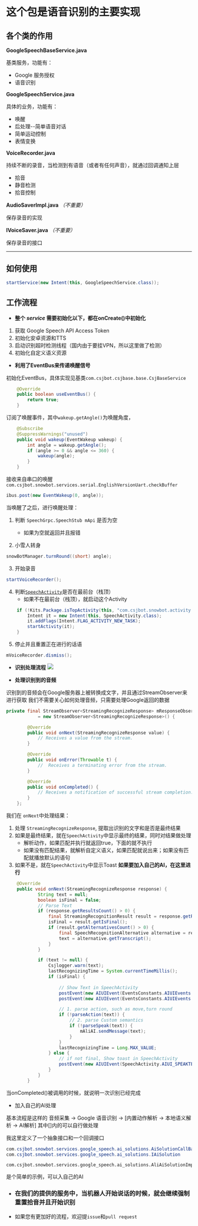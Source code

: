 # 这个包是语音识别的主要实现

## 各个类的作用

**GoogleSpeechBaseService.java**

基类服务，功能有：

- Google 服务授权
- 语音识别


**GoogleSpeechService.java**

具体的业务，功能有：

- 唤醒
- 后处理--简单语音对话
- 简单运动控制
- 表情变换

**VoiceRecorder.java**

持续不断的录音，当检测到有语音（或者有任何声音），就通过回调通知上层

- 拾音
- 静音检测
- 拾音控制

**AudioSaverImpl.java** *（不重要）*

保存录音的实现


**IVoiceSaver.java**  *（不重要）*

保存录音的接口


----------

## 如何使用
```java
startService(new Intent(this, GoogleSpeechService.class));
```


## 工作流程
- **整个 *service* 需要初始化以下，都在onCreate()中初始化**

1. 获取 Google Speech API Access Token
2. 初始化安卓资源和TTS
3. 启动识别超时检测线程（国内由于要挂VPN，所以这里做了检测）
4. 初始化自定义语义资源


- **利用了EventBus来传递唤醒信号**

初始化EventBus，具体实现见基类`com.csjbot.csjbase.base.CsjBaseService`

```java
    @Override
    public boolean useEventBus() {
        return true;
    }
```

订阅了唤醒事件，其中`wakeup.getAngle()`为唤醒角度，
```java
    @Subscribe
    @SuppressWarnings("unused")
    public void wakeup(EventWakeup wakeup) {
        int angle = wakeup.getAngle();
        if (angle >= 0 && angle <= 360) {
            wakeup(angle);
        }
    }
```
接收来自串口的唤醒
`com.csjbot.snowbot.services.serial.EnglishVersionUart.checkBuffer`
```java
ibus.post(new EventWakeup(0, angle));
```

当唤醒了之后，进行唤醒处理：
1. 判断 `SpeechGrpc.SpeechStub mApi` 是否为空

	- 如果为空就返回并且报错
	
2. 小雪人转身
```java
snowBotManager.turnRound((short) angle);
```

3. 开始录音
```java
startVoiceRecorder();
```

4. 判断[`SpeechActivity`](https://github.com/ppdayz/snowbot_i18n/blob/master/app/src/main/java/com/csjbot/snowbot/activity/aiui/SpeechActivity.java)是否在最前台（栈顶）
	- 如果不在最前台（栈顶），就启动这个Activity
```java
	if (!Kits.Package.isTopActivity(this, "com.csjbot.snowbot.activity.aiui.SpeechActivity")) {
		Intent it = new Intent(this, SpeechActivity.class);
		it.addFlags(Intent.FLAG_ACTIVITY_NEW_TASK);
		startActivity(it);
	}
```
5. 停止并且重置正在进行的话语
```java
mVoiceRecorder.dismiss();
```

- **识别处理流程**
![](https://github.com/ppdayz/snowbot_i18n/blob/master/doc/images/Recognize.jpg)


- **处理识别到的音频**

识别到的音频会在Google服务器上被转换成文字，并且通过StreamObserver来进行获取
我们不需要关心如何处理音频，只需要处理Google返回的数据

```java
private final StreamObserver<StreamingRecognizeResponse> mResponseObserver
            = new StreamObserver<StreamingRecognizeResponse>() {

        @Override
        public void onNext(StreamingRecognizeResponse value) {
            // Receives a value from the stream.
        }

        @Override
        public void onError(Throwable t) {
            //  Receives a terminating error from the stream.
        }

        @Override
        public void onCompleted() {
            // Receives a notification of successful stream completion.
        }
    };
```
我们在 `onNext`中处理结果：
1. 处理 `StreamingRecognizeResponse`, 提取出识别的文字和是否是最终结果
2. 如果是最终结果，就在`SpeechActivity`中显示最终的结果，同时对结果做处理
	- 解析动作，如果匹配并执行就返回true，下面的就不执行
	- 如果没有匹配结果，就解析自定义语义，如果匹配就说出来；如果没有匹配就播放默认的语句
3. 如果不是，就在`SpeechActivity`中显示Toast
	**如果要加入自己的AI，在这里进行**

```java
	@Override
	public void onNext(StreamingRecognizeResponse response) {
            String text = null;
            boolean isFinal = false;
			// Parse Text
            if (response.getResultsCount() > 0) {
                final StreamingRecognitionResult result = response.getResults(0);
                isFinal = result.getIsFinal();
                if (result.getAlternativesCount() > 0) {
                    final SpeechRecognitionAlternative alternative = result.getAlternatives(0);
                    text = alternative.getTranscript();
                }
            }

            if (text != null) {
                Csjlogger.warn(text);
                lastRecognizingTime = System.currentTimeMillis();
                if (isFinal) {
					
					// Show Text in SpeechActivity 
                    postEvent(new AIUIEvent(EventsConstants.AIUIEvents.AIUI_SPEAKTEXT_DATA, text));
                    postEvent(new AIUIEvent(EventsConstants.AIUIEvents.AIUI_SPEAKTEXT_RC, 5));

					// 1. parse action, such as move,turn round 
                    if (!parseAction(text)) {
						// 2. parse Custom semantics
                        if (!parseSpeak(text)) {
                            mAliAI.sendMessage(text);
                        }
                    }
                    lastRecognizingTime = Long.MAX_VALUE;
                } else {
					// if not final, Show toast in SpeechActivity
                    postEvent(new AIUIEvent(SpeechActivity.AIUI_SPEAKTEXT_DATA_NOT_FINAL, text));
                }
            }
        }
```

当onCompleted()被调用的时候，就说明一次识别已经完成

- 加入自己的AI处理

基本流程是这样的
音频采集 → Google 语音识别 → [内置动作解析 → 本地语义解析 → AI解析]
其中[]内的可以自行做处理

我这里定义了一个抽象接口和一个回调接口
```java
com.csjbot.snowbot.services.google_speech.ai_solutions.AiSolutionCallBack
com.csjbot.snowbot.services.google_speech.ai_solutions.IAiSolution
```
```
com.csjbot.snowbot.services.google_speech.ai_solutions.AliAiSolutionImpl
```

是个简单的示例，可以入自己的AI



- ### 在我们的提供的服务中，当机器人开始说话的时候，就会继续强制重置拾音并且开始识别


- 如果您有更加好的流程，欢迎提`issue`和`pull request`

